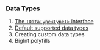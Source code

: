 ### Data Types

1. [The `IDataType<TypeT>` interface](the-idatatype-interface.md)
1. [Default supported data types](default-supported-data-types.md)
1. Creating custom data types
1. BigInt polyfills

